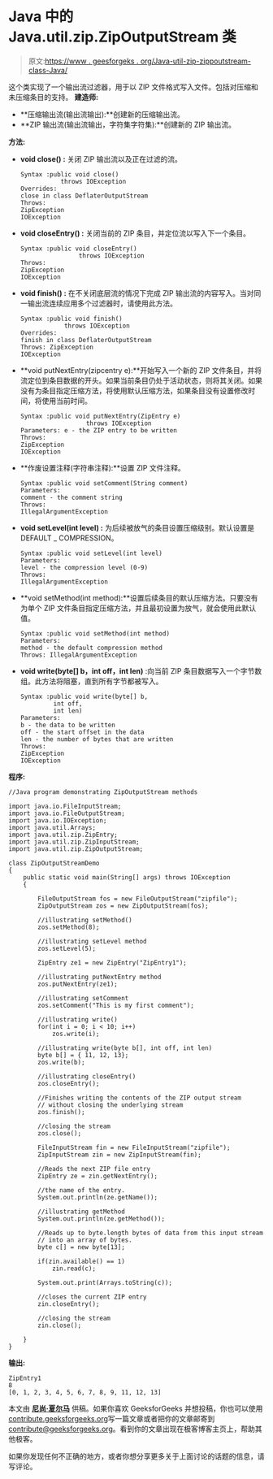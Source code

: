 # Java 中的 Java.util.zip.ZipOutputStream 类

> 原文:[https://www . geesforgeks . org/Java-util-zip-zippoutstream-class-Java/](https://www.geeksforgeeks.org/java-util-zip-zipoutputstream-class-java/)

这个类实现了一个输出流过滤器，用于以 ZIP 文件格式写入文件。包括对压缩和未压缩条目的支持。
**建造师:**

*   **压缩输出流(输出流输出):**创建新的压缩输出流。
*   **ZIP 输出流(输出流输出，字符集字符集):**创建新的 ZIP 输出流。

**方法:**

*   **void close() :** 关闭 ZIP 输出流以及正在过滤的流。

    ```
    Syntax :public void close()
               throws IOException
    Overrides:
    close in class DeflaterOutputStream
    Throws:
    ZipException 
    IOException
    ```

*   **void closeEntry() :** 关闭当前的 ZIP 条目，并定位流以写入下一个条目。

    ```
    Syntax :public void closeEntry()
                    throws IOException
    Throws:
    ZipException 
    IOException 
    ```

*   **void finish() :** 在不关闭底层流的情况下完成 ZIP 输出流的内容写入。当对同一输出流连续应用多个过滤器时，请使用此方法。

    ```
    Syntax :public void finish()
                throws IOException
    Overrides:
    finish in class DeflaterOutputStream
    Throws: ZipException
    IOException
    ```

*   **void putNextEntry(zipcentry e):**开始写入一个新的 ZIP 文件条目，并将流定位到条目数据的开头。如果当前条目仍处于活动状态，则将其关闭。如果没有为条目指定压缩方法，将使用默认压缩方法，如果条目没有设置修改时间，将使用当前时间。

    ```
    Syntax :public void putNextEntry(ZipEntry e)
                      throws IOException
    Parameters: e - the ZIP entry to be written
    Throws:
    ZipException 
    IOException
    ```

*   **作废设置注释(字符串注释):**设置 ZIP 文件注释。

    ```
    Syntax :public void setComment(String comment)
    Parameters:
    comment - the comment string
    Throws:
    IllegalArgumentException
    ```

*   **void setLevel(int level) :** 为后续被放气的条目设置压缩级别。默认设置是 DEFAULT _ COMPRESSION。

    ```
    Syntax :public void setLevel(int level)
    Parameters:
    level - the compression level (0-9)
    Throws:
    IllegalArgumentException
    ```

*   **void setMethod(int method):**设置后续条目的默认压缩方法。只要没有为单个 ZIP 文件条目指定压缩方法，并且最初设置为放气，就会使用此默认值。

    ```
    Syntax :public void setMethod(int method)
    Parameters:
    method - the default compression method
    Throws: IllegalArgumentException
    ```

*   **void write(byte[] b，int off，int len)** :向当前 ZIP 条目数据写入一个字节数组。此方法将阻塞，直到所有字节都被写入。

    ```
    Syntax :public void write(byte[] b,
             int off,
             int len)
    Parameters:
    b - the data to be written
    off - the start offset in the data
    len - the number of bytes that are written
    Throws:
    ZipException
    IOException
    ```

**程序:**

```
//Java program demonstrating ZipOutputStream methods

import java.io.FileInputStream;
import java.io.FileOutputStream;
import java.io.IOException;
import java.util.Arrays;
import java.util.zip.ZipEntry;
import java.util.zip.ZipInputStream;
import java.util.zip.ZipOutputStream;

class ZipOutputStreamDemo
{
    public static void main(String[] args) throws IOException 
    {

        FileOutputStream fos = new FileOutputStream("zipfile");
        ZipOutputStream zos = new ZipOutputStream(fos);

        //illustrating setMethod()
        zos.setMethod(8);

        //illustrating setLevel method
        zos.setLevel(5);

        ZipEntry ze1 = new ZipEntry("ZipEntry1");

        //illustrating putNextEntry method
        zos.putNextEntry(ze1);

        //illustrating setComment
        zos.setComment("This is my first comment");

        //illustrating write()
        for(int i = 0; i < 10; i++)
            zos.write(i);

        //illustrating write(byte b[], int off, int len)
        byte b[] = { 11, 12, 13};
        zos.write(b);

        //illustrating closeEntry()
        zos.closeEntry();

        //Finishes writing the contents of the ZIP output stream
        // without closing the underlying stream
        zos.finish();

        //closing the stream
        zos.close();

        FileInputStream fin = new FileInputStream("zipfile");
        ZipInputStream zin = new ZipInputStream(fin);

        //Reads the next ZIP file entry
        ZipEntry ze = zin.getNextEntry();

        //the name of the entry.
        System.out.println(ze.getName());

        //illustrating getMethod
        System.out.println(ze.getMethod());

        //Reads up to byte.length bytes of data from this input stream
        // into an array of bytes.
        byte c[] = new byte[13];

        if(zin.available() == 1)
            zin.read(c);

        System.out.print(Arrays.toString(c));

        //closes the current ZIP entry
        zin.closeEntry();

        //closing the stream
        zin.close();

    }
}
```

**输出:**

```
ZipEntry1
8
[0, 1, 2, 3, 4, 5, 6, 7, 8, 9, 11, 12, 13]
```

本文由 **[尼尚·夏尔马](https://www.facebook.com/ChippingEye2766)** 供稿。如果你喜欢 GeeksforGeeks 并想投稿，你也可以使用[contribute.geeksforgeeks.org](http://www.contribute.geeksforgeeks.org)写一篇文章或者把你的文章邮寄到 contribute@geeksforgeeks.org。看到你的文章出现在极客博客主页上，帮助其他极客。

如果你发现任何不正确的地方，或者你想分享更多关于上面讨论的话题的信息，请写评论。